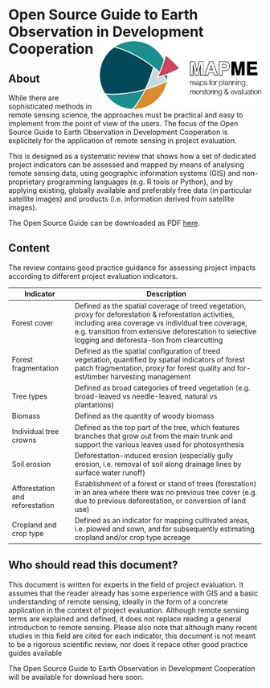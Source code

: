 # Open Source Guide to Earth Observation in Development Cooperation  <img src='assets/mapme-logo.png' align="right" height="138.5" />

## About
While there are sophisticated methods in remote sensing science, the approaches must be practical and easy to implement from the point of view of the users. The focus of the Open Source Guide to Earth Observation in Development Cooperation is explicitely for the application of remote sensing in project evaluation.

This is designed as a systematic review that shows how a set of dedicated project indicators can be assessed and mapped by means of analysing remote sensing data, using geographic information systems (GIS) and non-proprietary programming languages (e.g. R tools or Python), and by applying existing, globally available and preferably free data (in particular satellite images) and products (i.e. information derived from satellite images). 

The Open Source Guide can be downloaded as PDF [here](https://github.com/mapme-initiative/mapme.osg/assets/MAPME_OpenSourceGuide_v0091.pdf).


## Content
The review contains good practice guidance for assessing project impacts according to different project evaluation indicators.

| Indicator          | Description                                                  |
| ---------------- | ------------------------------------------------------------ |
| Forest cover     | Defined as the spatial coverage of treed vegetation, proxy for deforestation & reforestation activities, including area coverage vs individual tree coverage, e.g. transition from extensive deforestation to selective logging and deforesta-tion from clearcutting   |
| Forest fragmentation | Defined as the spatial configuration of treed vegetation, quantified by spatial indicators of forest patch fragmentation, proxy for forest quality and for-est/timber harvesting management |
| Tree types    | Defined as broad categories of treed vegetation (e.g. broad-leaved vs needle-leaved, natural vs plantations)   |
| Biomass    | Defined as the quantity of woody biomass   |
| Individual tree crowns    | Defined as the top part of the tree, which features branches that grow out from the main trunk and support the various leaves used for photosynthesis   |
| Soil erosion    | Deforestation-induced erosion (especially gully erosion, i.e. removal of soil along drainage lines by surface water runoff)  |
| Afforestation and reforestation    | Establishment of a forest or stand of trees (forestation) in an area where there was no previous tree cover (e.g. due to previous deforestation, or conversion of land use) |
| Cropland and crop type    | Defined as an indicator for mapping cultivated areas, i.e. plowed and sown, and for subsequently estimating cropland and/or crop type acreage |

## Who should read this document?
This document is written for experts in the field of project evaluation. It assumes that the reader already has some experience with GIS and a basic understanding of remote sensing, ideally in the form of a concrete application in the context of project evaluation. 
Although remote sensing terms are explained and defined, it does not replace reading a general introduction to remote sensing. Please also note that although many recent studies in this field are cited for each indicator, this document is not meant to be a rigorous scientific review, nor does it repace other good practice guides available


The Open Source Guide to Earth Observation in Development Cooperation will be available for download here soon.
